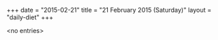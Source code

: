 +++
date = "2015-02-21"
title = "21 February 2015 (Saturday)"
layout = "daily-diet"
+++


\<no entries\>

